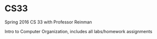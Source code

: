 # CS33
Spring 2016 CS 33 with Professor Reinman

Intro to Computer Organization, includes all labs/homework assignments

